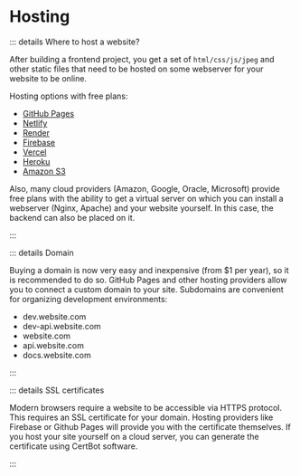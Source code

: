# Hosting

::: details Where to host a website?

After building a frontend project, you get a set of `html/css/js/jpeg` and other static files that need to be hosted on some webserver for your website to be online.

Hosting options with free plans:

- [GitHub Pages](https://pages.github.com/)
- [Netlify](https://netlify.com)
- [Render](https://render.com/)
- [Firebase](https://firebase.google.com/)
- [Vercel](https://vercel.com/)
- [Heroku](https://Heroku.com/)
- [Amazon S3](https://aws.amazon.com/s3/)

Also, many cloud providers (Amazon, Google, Oracle, Microsoft) provide free plans with the ability to get a virtual server on which you can install a webserver (Nginx, Apache) and your website yourself. In this case, the backend can also be placed on it.

:::

::: details Domain

Buying a domain is now very easy and inexpensive (from $1 per year), so it is recommended to do so. GitHub Pages and other hosting providers allow you to connect a custom domain to your site. Subdomains are convenient for organizing development environments:

- dev.website.com
- dev-api.website.com
- website.com
- api.website.com
- docs.website.com

:::

::: details SSL certificates

Modern browsers require a website to be accessible via HTTPS protocol. This requires an SSL certificate for your domain. Hosting providers like Firebase or Github Pages will provide you with the certificate themselves. If you host your site yourself on a cloud server, you can generate the certificate using CertBot software.

:::
